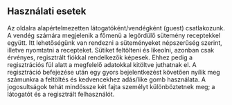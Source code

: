 ## Használati esetek
Az oldalra alapértelmezetten látogatóként/vendégként (guest) csatlakozunk. A vendég számára megjelenik a főmenü a
legördülő sütemény receptekkel együtt. Itt lehetőségünk van rendezni a süteményeket népszerűség szerint, illetve
nyomtatni a recepteket. Sütiket feltölteni és likeolni, azonban csak érvényes, regisztrált fiókkal rendelkezők képesek. Ehhez pedig a regisztrációs fül alatt a megfelelő adatokkal kitöltve juthatnak el. A regisztráció befejezése
után egy gyors bejelentkezést követően nyílik meg számunkra a feltöltés és kedvencekhez adás/like gomb használata.
A jogosultságok tehát mindössze két fajta személyt különböztetnek meg; a látogatót és a regisztrált felhasználót.

